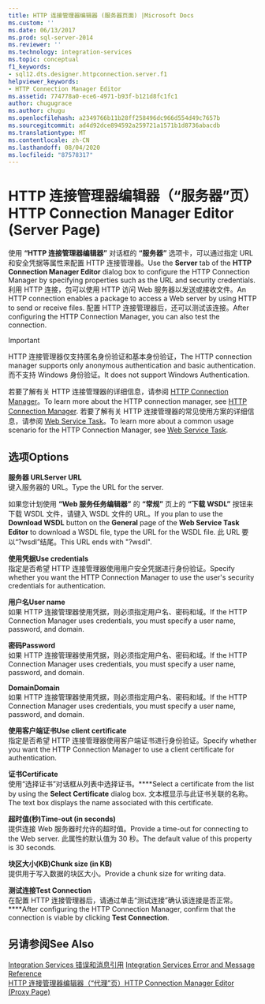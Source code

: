 ```yaml
---
title: HTTP 连接管理器编辑器 (服务器页面) |Microsoft Docs
ms.custom: ''
ms.date: 06/13/2017
ms.prod: sql-server-2014
ms.reviewer: ''
ms.technology: integration-services
ms.topic: conceptual
f1_keywords:
- sql12.dts.designer.httpconnection.server.f1
helpviewer_keywords:
- HTTP Connection Manager Editor
ms.assetid: 774778a0-ece6-4971-b93f-b121d8fc1fc1
author: chugugrace
ms.author: chugu
ms.openlocfilehash: a2349766b11b28ff258496dc966d554d49c7657b
ms.sourcegitcommit: ad4d92dce894592a259721a1571b1d8736abacdb
ms.translationtype: MT
ms.contentlocale: zh-CN
ms.lasthandoff: 08/04/2020
ms.locfileid: "87578317"
---
```

# <a name="http-connection-manager-editor-server-page"></a><span data-ttu-id="8d564-102">HTTP 连接管理器编辑器（“服务器”页）</span><span class="sxs-lookup"><span data-stu-id="8d564-102">HTTP Connection Manager Editor (Server Page)</span></span>
  <span data-ttu-id="8d564-103">使用 **“HTTP 连接管理器编辑器”** 对话框的 **“服务器”** 选项卡，可以通过指定 URL 和安全凭据等属性来配置 HTTP 连接管理器。</span><span class="sxs-lookup"><span data-stu-id="8d564-103">Use the **Server** tab of the **HTTP Connection Manager Editor** dialog box to configure the HTTP Connection Manager by specifying properties such as the URL and security credentials.</span></span> <span data-ttu-id="8d564-104">利用 HTTP 连接，包可以使用 HTTP 访问 Web 服务器以发送或接收文件。</span><span class="sxs-lookup"><span data-stu-id="8d564-104">An HTTP connection enables a package to access a Web server by using HTTP to send or receive files.</span></span> <span data-ttu-id="8d564-105">配置 HTTP 连接管理器后，还可以测试该连接。</span><span class="sxs-lookup"><span data-stu-id="8d564-105">After configuring the HTTP Connection Manager, you can also test the connection.</span></span>  
  
> [!IMPORTANT]  
>  <span data-ttu-id="8d564-106">HTTP 连接管理器仅支持匿名身份验证和基本身份验证，</span><span class="sxs-lookup"><span data-stu-id="8d564-106">The HTTP connection manager supports only anonymous authentication and basic authentication.</span></span> <span data-ttu-id="8d564-107">而不支持 Windows 身份验证。</span><span class="sxs-lookup"><span data-stu-id="8d564-107">It does not support Windows Authentication.</span></span>  
  
 <span data-ttu-id="8d564-108">若要了解有关 HTTP 连接管理器的详细信息，请参阅 [HTTP Connection Manager](connection-manager/http-connection-manager.md)。</span><span class="sxs-lookup"><span data-stu-id="8d564-108">To learn more about the HTTP connection manager, see [HTTP Connection Manager](connection-manager/http-connection-manager.md).</span></span> <span data-ttu-id="8d564-109">若要了解有关 HTTP 连接管理器的常见使用方案的详细信息，请参阅 [Web Service Task](control-flow/web-service-task.md)。</span><span class="sxs-lookup"><span data-stu-id="8d564-109">To learn more about a common usage scenario for the HTTP Connection Manager, see [Web Service Task](control-flow/web-service-task.md).</span></span>  
  
## <a name="options"></a><span data-ttu-id="8d564-110">选项</span><span class="sxs-lookup"><span data-stu-id="8d564-110">Options</span></span>  
 <span data-ttu-id="8d564-111">**服务器 URL**</span><span class="sxs-lookup"><span data-stu-id="8d564-111">**Server URL**</span></span>  
 <span data-ttu-id="8d564-112">键入服务器的 URL。</span><span class="sxs-lookup"><span data-stu-id="8d564-112">Type the URL for the server.</span></span>  
  
 <span data-ttu-id="8d564-113">如果您计划使用 **“Web 服务任务编辑器”** 的 **“常规”** 页上的 **“下载 WSDL”** 按钮来下载 WSDL 文件，请键入 WSDL 文件的 URL。</span><span class="sxs-lookup"><span data-stu-id="8d564-113">If you plan to use the **Download WSDL** button on the **General** page of the **Web Service Task Editor** to download a WSDL file, type the URL for the WSDL file.</span></span> <span data-ttu-id="8d564-114">此 URL 要以“?wsdl”结尾。</span><span class="sxs-lookup"><span data-stu-id="8d564-114">This URL ends with "?wsdl".</span></span>  
  
 <span data-ttu-id="8d564-115">**使用凭据**</span><span class="sxs-lookup"><span data-stu-id="8d564-115">**Use credentials**</span></span>  
 <span data-ttu-id="8d564-116">指定是否希望 HTTP 连接管理器使用用户安全凭据进行身份验证。</span><span class="sxs-lookup"><span data-stu-id="8d564-116">Specify whether you want the HTTP Connection Manager to use the user's security credentials for authentication.</span></span>  
  
 <span data-ttu-id="8d564-117">**用户名**</span><span class="sxs-lookup"><span data-stu-id="8d564-117">**User name**</span></span>  
 <span data-ttu-id="8d564-118">如果 HTTP 连接管理器使用凭据，则必须指定用户名、密码和域。</span><span class="sxs-lookup"><span data-stu-id="8d564-118">If the HTTP Connection Manager uses credentials, you must specify a user name, password, and domain.</span></span>  
  
 <span data-ttu-id="8d564-119">**密码**</span><span class="sxs-lookup"><span data-stu-id="8d564-119">**Password**</span></span>  
 <span data-ttu-id="8d564-120">如果 HTTP 连接管理器使用凭据，则必须指定用户名、密码和域。</span><span class="sxs-lookup"><span data-stu-id="8d564-120">If the HTTP Connection Manager uses credentials, you must specify a user name, password, and domain.</span></span>  
  
 <span data-ttu-id="8d564-121">**Domain**</span><span class="sxs-lookup"><span data-stu-id="8d564-121">**Domain**</span></span>  
 <span data-ttu-id="8d564-122">如果 HTTP 连接管理器使用凭据，则必须指定用户名、密码和域。</span><span class="sxs-lookup"><span data-stu-id="8d564-122">If the HTTP Connection Manager uses credentials, you must specify a user name, password, and domain.</span></span>  
  
 <span data-ttu-id="8d564-123">**使用客户端证书**</span><span class="sxs-lookup"><span data-stu-id="8d564-123">**Use client certificate**</span></span>  
 <span data-ttu-id="8d564-124">指定是否希望 HTTP 连接管理器使用客户端证书进行身份验证。</span><span class="sxs-lookup"><span data-stu-id="8d564-124">Specify whether you want the HTTP Connection Manager to use a client certificate for authentication.</span></span>  
  
 <span data-ttu-id="8d564-125">**证书**</span><span class="sxs-lookup"><span data-stu-id="8d564-125">**Certificate**</span></span>  
 <span data-ttu-id="8d564-126">使用“选择证书”对话框从列表中选择证书。\*\*\*\*</span><span class="sxs-lookup"><span data-stu-id="8d564-126">Select a certificate from the list by using the **Select Certificate** dialog box.</span></span> <span data-ttu-id="8d564-127">文本框显示与此证书关联的名称。</span><span class="sxs-lookup"><span data-stu-id="8d564-127">The text box displays the name associated with this certificate.</span></span>  
  
 <span data-ttu-id="8d564-128">**超时值(秒)**</span><span class="sxs-lookup"><span data-stu-id="8d564-128">**Time-out (in seconds)**</span></span>  
 <span data-ttu-id="8d564-129">提供连接 Web 服务器时允许的超时值。</span><span class="sxs-lookup"><span data-stu-id="8d564-129">Provide a time-out for connecting to the Web server.</span></span> <span data-ttu-id="8d564-130">此属性的默认值为 30 秒。</span><span class="sxs-lookup"><span data-stu-id="8d564-130">The default value of this property is 30 seconds.</span></span>  
  
 <span data-ttu-id="8d564-131">**块区大小(KB)**</span><span class="sxs-lookup"><span data-stu-id="8d564-131">**Chunk size (in KB)**</span></span>  
 <span data-ttu-id="8d564-132">提供用于写入数据的块区大小。</span><span class="sxs-lookup"><span data-stu-id="8d564-132">Provide a chunk size for writing data.</span></span>  
  
 <span data-ttu-id="8d564-133">**测试连接**</span><span class="sxs-lookup"><span data-stu-id="8d564-133">**Test Connection**</span></span>  
 <span data-ttu-id="8d564-134">在配置 HTTP 连接管理器后，请通过单击“测试连接”确认该连接是否正常。\*\*\*\*</span><span class="sxs-lookup"><span data-stu-id="8d564-134">After configuring the HTTP Connection Manager, confirm that the connection is viable by clicking **Test Connection**.</span></span>  
  
## <a name="see-also"></a><span data-ttu-id="8d564-135">另请参阅</span><span class="sxs-lookup"><span data-stu-id="8d564-135">See Also</span></span>  
 <span data-ttu-id="8d564-136">[Integration Services 错误和消息引用](../../2014/integration-services/integration-services-error-and-message-reference.md) </span><span class="sxs-lookup"><span data-stu-id="8d564-136">[Integration Services Error and Message Reference](../../2014/integration-services/integration-services-error-and-message-reference.md) </span></span>  
 [<span data-ttu-id="8d564-137">HTTP 连接管理器编辑器（“代理”页）</span><span class="sxs-lookup"><span data-stu-id="8d564-137">HTTP Connection Manager Editor &#40;Proxy Page&#41;</span></span>](../../2014/integration-services/http-connection-manager-editor-proxy-page.md)  
  
  
